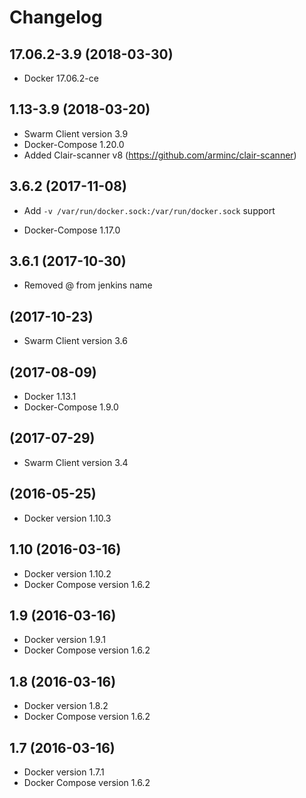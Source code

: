 # Changelog

## 17.06.2-3.9 (2018-03-30)

- Docker 17.06.2-ce

## 1.13-3.9 (2018-03-20)

- Swarm Client version 3.9
- Docker-Compose 1.20.0
- Added Clair-scanner v8 (https://github.com/arminc/clair-scanner)

## 3.6.2 (2017-11-08)

- Add `-v /var/run/docker.sock:/var/run/docker.sock` support

- Docker-Compose 1.17.0

## 3.6.1 (2017-10-30)

- Removed @ from jenkins name

## (2017-10-23)

- Swarm Client version 3.6

## (2017-08-09)

- Docker 1.13.1
- Docker-Compose 1.9.0

## (2017-07-29)

- Swarm Client version 3.4

## (2016-05-25)

- Docker version 1.10.3

## 1.10 (2016-03-16)

- Docker version 1.10.2
- Docker Compose version 1.6.2

## 1.9 (2016-03-16)

- Docker version 1.9.1
- Docker Compose version 1.6.2

## 1.8 (2016-03-16)

- Docker version 1.8.2
- Docker Compose version 1.6.2

## 1.7 (2016-03-16)

- Docker version 1.7.1
- Docker Compose version 1.6.2
